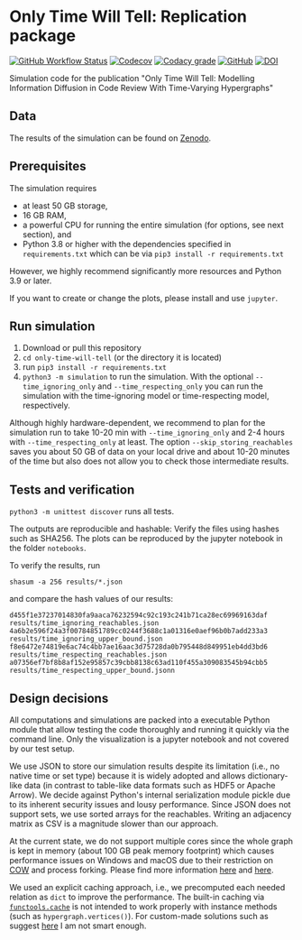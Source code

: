 # Only Time Will Tell: Replication package

[![GitHub Workflow Status](https://img.shields.io/github/workflow/status/michaeldorner/only-time-will-tell/CI)](https://github.com/michaeldorner/only-time-will-tell/actions)
[![Codecov](https://img.shields.io/codecov/c/github/michaeldorner/only-time-will-tell)](https://app.codecov.io/gh/michaeldorner/only-time-will-tell)
[![Codacy grade](https://img.shields.io/codacy/grade/bc4bb89d16074ad981365c00e6a8ed5c)](https://app.codacy.com/gh/michaeldorner/only-time-will-tell/dashboard)
[![GitHub](https://img.shields.io/github/license/michaeldorner/only-time-will-tell)](./LICENSE)
[![DOI](https://zenodo.org/badge/DOI/10.5281/zenodo.6542540.svg)](https://doi.org/10.5281/zenodo.6542540)

Simulation code for the publication "Only Time Will Tell: Modelling Information Diffusion in Code Review With Time-Varying Hypergraphs"


## Data
The results of the simulation can be found on [Zenodo](https://doi.org/10.5281/zenodo.6542540). 


## Prerequisites

The simulation requires 

* at least 50 GB storage, 
* 16 GB RAM,
* a powerful CPU for running the entire simulation (for options, see next section), and
* Python 3.8 or higher with the dependencies specified in `requirements.txt` which can be via ```pip3 install -r requirements.txt```

However, we highly recommend significantly more resources and Python 3.9 or later.

If you want to create or change the plots, please install and use `jupyter`.


## Run simulation

1. Download or pull this repository
2. `cd only-time-will-tell` (or the directory it is located)
3. run `pip3 install -r requirements.txt`
4. `python3 -m simulation` to run the simulation. With the optional ```--time_ignoring_only``` and ```--time_respecting_only``` you can run the simulation with the time-ignoring model or time-respecting model, respectively.

Although highly hardware-dependent, we recommend to plan for the simulation run to take 10-20 min with ```--time_ignoring_only``` and 2-4 hours with ```--time_respecting_only``` at least. The option ```--skip_storing_reachables``` saves you about 50 GB of data on your local drive and about 10-20 minutes of the time but also does not allow you to check those intermediate results. 


## Tests and verification

`python3 -m unittest discover` runs all tests. 

The outputs are reproducible and hashable: Verify the files using hashes such as SHA256. The plots can be reproduced by the jupyter notebook in the folder `notebooks`. 

To verify the results, run

```
shasum -a 256 results/*.json                      
```
and compare the hash values of our results:

```
d455f1e37237014830fa9aaca76232594c92c193c241b71ca28ec69969163daf  results/time_ignoring_reachables.json
4a6b2e596f24a3f00784851789cc0244f3688c1a01316e0aef96b0b7add233a3  results/time_ignoring_upper_bound.json
f8e6472e74819e6ac74c4bb7ae16aac3d75728da0b795448d849951eb4dd3bd6  results/time_respecting_reachables.json
a07356ef7bf8b8af152e95857c39cbb8138c63ad110f455a309083545b94cbb5  results/time_respecting_upper_bound.jsonn
```


## Design decisions

All computations and simulations are packed into a executable Python module that allow testing the code thoroughly and running it quickly via the command line. Only the visualization is a jupyter notebook and not covered by our test setup.

We use JSON to store our simulation results despite its limitation (i.e., no native time or set type) because it is widely adopted and allows dictionary-like data (in contrast to table-like data formats such as HDF5 or Apache Arrow). We decide against Python's internal serialization module pickle due to its inherent security issues and lousy performance. Since JSON does not support sets, we use sorted arrays for the reachables. Writing an adjacency matrix as CSV is a magnitude slower than our approach. 

At the current state, we do not support multiple cores since the whole graph is kept in memory (about 100 GB peak memory footprint) which causes performance issues on Windows and macOS due to their restriction on [COW](https://en.wikipedia.org/wiki/Copy-on-write) and process forking. Please find more information [here](https://bugs.python.org/issue33725) and [here](https://docs.python.org/3.10/library/multiprocessing.html#contexts-and-start-methods). 

We used an explicit caching approach, i.e., we precomputed each needed relation as `dict` to improve the performance. The built-in caching via [`functools.cache`](https://docs.python.org/3/library/functools.html#functools.cache) is not intended to work properly with instance methods (such as `hypergraph.vertices()`). For custom-made solutions such as suggest [here](https://stackoverflow.com/a/68052994/1864294) I am not smart enough.
